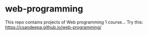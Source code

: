 # web-programming
This repo contains projects of Web programming 1 course...
Try this: https://csandeepa.github.io/web-programming/
